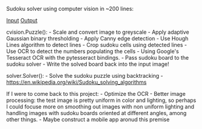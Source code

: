 Sudoku solver using computer vision in ~200 lines:

[Input](input_puzzle.png)
[Output](solved_puzzle.png)

cvision.Puzzle():
    - Scale and convert image to greyscale
    - Apply adaptive Gaussian binary thresholding
    - Apply Canny edge detection
    - Use Hough Lines algorithm to detect lines
    - Crop sudoku cells using detected lines
    - Use OCR to detect the numbers populating the cells
        - Using Google's Tesseract OCR with the pytesseract bindings.
    - Pass sudoku board to the sudoku solver
    - Write the solved board back into the input image!

solver.Solver():
    - Solve the sudoku puzzle using backtracking
    - https://en.wikipedia.org/wiki/Sudoku_solving_algorithms

If I were to come back to this project:
    - Optimize the OCR
    - Better image processing: the test image is pretty uniform in color and lighting,
      so perhaps I could focuse more on smoothing out images with non uniform lighting and
      handling images with sudoku boards oriented at different angles, among other things.
    - Maybe construct a mobile app aronud this premise